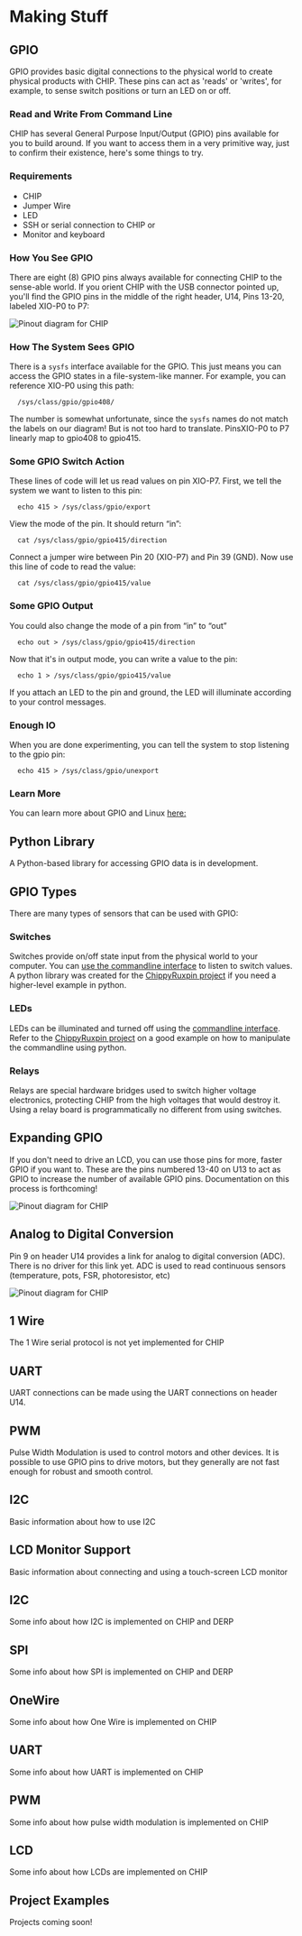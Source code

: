 # Making Stuff

## GPIO
GPIO provides basic digital connections to the physical world to create physical products with CHIP. These pins can act as 'reads' or 'writes', for example, to sense switch positions or turn an LED on or off.

### Read and Write From Command Line
CHIP has several General Purpose Input/Output (GPIO) pins available for you to build around. If you want to access them in a very primitive way, just to confirm their existence, here's some things to try.

### Requirements
  * CHIP
  * Jumper Wire
  * LED
  * SSH or serial connection to CHIP or
  * Monitor and keyboard

### How You See GPIO
There are eight (8) GPIO pins always available for connecting CHIP to the sense-able world. If you orient CHIP with the USB connector pointed up, you'll find the GPIO pins in the middle of the right header, U14, Pins 13-20, labeled XIO-P0 to P7: 

![Pinout diagram for CHIP](images/chip_pinouts.jpg)

### How The System Sees GPIO
There is a `sysfs` interface available for the GPIO. This just means you can access the GPIO states in a file-system-like manner. For example, you can reference XIO-P0 using this path:

```shell
  /sys/class/gpio/gpio408/
```

The number is somewhat unfortunate, since the `sysfs` names do not match the labels on our diagram! But is not too hard to translate. PinsXIO-P0 to P7 linearly map to gpio408 to gpio415.

### Some GPIO Switch Action
These lines of code will let us read values on pin XIO-P7. First, we tell the system we want to listen to this pin:

```shell
  echo 415 > /sys/class/gpio/export
```

View the mode of the pin. It should return “in”:

```shell
  cat /sys/class/gpio/gpio415/direction
```

Connect a jumper wire between Pin 20 (XIO-P7) and Pin 39 (GND). Now use this line of code to read the value:

```shell
  cat /sys/class/gpio/gpio415/value
```

### Some GPIO Output
You could also change the mode of a pin from “in” to “out”

```shell
  echo out > /sys/class/gpio/gpio415/direction
```

Now that it's in output mode, you can write a value to the pin:
```shell
  echo 1 > /sys/class/gpio/gpio415/value
```
If you attach an LED to the pin and ground, the LED will illuminate according to your control messages.

### Enough IO
When you are done experimenting, you can tell the system to stop listening to the gpio pin:
```shell
  echo 415 > /sys/class/gpio/unexport
```

### Learn More
You can learn more about GPIO and Linux [here:](https://www.kernel.org/doc/Documentation/gpio/sysfs.txt)

## Python Library
A Python-based library for accessing GPIO data is in development.

## GPIO Types
There are many types of sensors that can be used with GPIO:

### Switches
Switches provide on/off state input from the physical world to your computer. You can [use the commandline interface](#some-gpio-switch-action) to listen to switch values. A python library was created for the [ChippyRuxpin project](https://github.com/NextThingCo/ChippyRuxpin) if you need a higher-level example in python. 

### LEDs
LEDs can be illuminated and turned off using the [commandline interface](#some-gpio-output). Refer to the [ChippyRuxpin project](https://github.com/NextThingCo/ChippyRuxpin) on a good example on how to manipulate the commandline using python.

### Relays
Relays are special hardware bridges used to switch higher voltage electronics, protecting CHIP from the high voltages that would destroy it.  Using a relay board is programmatically no different from using switches.

## Expanding GPIO
If you don't need to drive an LCD, you can use those pins for more, faster GPIO if you want to. These are the pins numbered 13-40 on U13 to act as GPIO to increase the number of available GPIO pins. Documentation on this process is forthcoming!

![Pinout diagram for CHIP](images/chip_pinouts.jpg)

## Analog to Digital Conversion
Pin 9 on header U14 provides a link for analog to digital conversion (ADC). There is no driver for this link yet. ADC is used to read continuous sensors (temperature, pots, FSR, photoresistor, etc)

![Pinout diagram for CHIP](images/chip_pinouts.jpg)

## 1 Wire
The 1 Wire serial protocol is not yet implemented for CHIP

## UART
UART connections can be made using the UART connections on header U14. 

## PWM
Pulse Width Modulation is used to control motors and other devices. It is possible to use GPIO pins to drive motors, but they generally are not fast enough for robust and smooth control.

## I2C
Basic information about how to use I2C

## LCD Monitor Support
Basic information about connecting and using a touch-screen LCD monitor

## I2C
Some info about how I2C is implemented on CHIP and DERP

## SPI
Some info about how SPI is implemented on CHIP and DERP

## OneWire
Some info about how One Wire is implemented on CHIP

## UART
Some info about how UART is implemented on CHIP

## PWM
Some info about how pulse width modulation is implemented on CHIP

## LCD
Some info about how LCDs are implemented on CHIP

## Project Examples
Projects coming soon!
